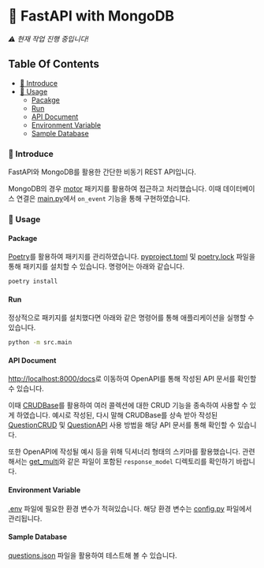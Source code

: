 # :rocket: FastAPI with MongoDB

*:warning: 현재 작업 진행 중입니다!*

## Table Of Contents

* [:tada: Introduce](#tada-introduce)
* [:pushpin: Usage](#pushpin-usage)
    * [Pacakge](#package)
    * [Run](#run)
    * [API Document](#api-document)
    * [Environment Variable](#environment-variable)
    * [Sample Database](#sample-database)


### :tada: Introduce

FastAPI와 MongoDB를 활용한 간단한 비동기 REST API입니다.

MongoDB의 경우 [motor](https://motor.readthedocs.io/en/stable/) 패키지를 활용하여 접근하고 처리했습니다. 이때 데이터베이스 연결은 [main.py](/src/main.py)에서 `on_event` 기능을 통해 구현하였습니다.


### :pushpin: Usage

#### Package

[Poetry](https://python-poetry.org/)를 활용하여 패키지를 관리하였습니다. [pyproject.toml](pyproject.toml) 및 [poetry.lock](poetry.lock) 파일을 통해 패키지를 설치할 수 있습니다. 명령어는 아래와 같습니다.

```sh
poetry install
```

#### Run

정상적으로 패키지를 설치했다면 아래와 같은 명령어를 통해 애플리케이션을 실행할 수 있습니다.

```sh
python -m src.main
```

#### API Document

[http://localhost:8000/docs](http://localhost:8000/docs)로 이동하여 OpenAPI를 통해 작성된 API 문서를 확인할 수 있습니다.

이때 [CRUDBase](/src/crud/base.py)를 활용하여 여러 콜렉션에 대한 CRUD 기능을 종속하여 사용할 수 있게 하였습니다. 예시로 작성된, 다시 말해 CRUDBase를 상속 받아 작성된 [QuestionCRUD](/src/crud/question.py) 및 [QuestionAPI](/src/api/question.py) 사용 방법을 해당 API 문서를 통해 확인할 수 있습니다.

또한 OpenAPI에 작성될 예시 등을 위해 딕셔너리 형태의 스키마를 활용했습니다. 관련해서는 [get_multi](/src/schema/question/response_example/get_multi.py)와 같은 파일이 포함된 `response_model` 디렉토리를 확인하기 바랍니다.

#### Environment Variable

[.env](.env) 파일에 필요한 환경 변수가 적혀있습니다. 해당 환경 변수는 [config.py](/src/core/config.py) 파일에서 관리됩니다.

#### Sample Database

[questions.json](/sample/questions.json) 파일을 활용하여 테스트해 볼 수 있습니다.
